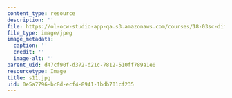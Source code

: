 ```yaml
---
content_type: resource
description: ''
file: https://ol-ocw-studio-app-qa.s3.amazonaws.com/courses/18-03sc-differential-equations-fall-2011/0e5a7796bc8decf489411bdb701cf235_s11.jpg
file_type: image/jpeg
image_metadata:
  caption: ''
  credit: ''
  image-alt: ''
parent_uid: d47cf90f-d372-d21c-7812-510ff789a1e0
resourcetype: Image
title: s11.jpg
uid: 0e5a7796-bc8d-ecf4-8941-1bdb701cf235
---
```

